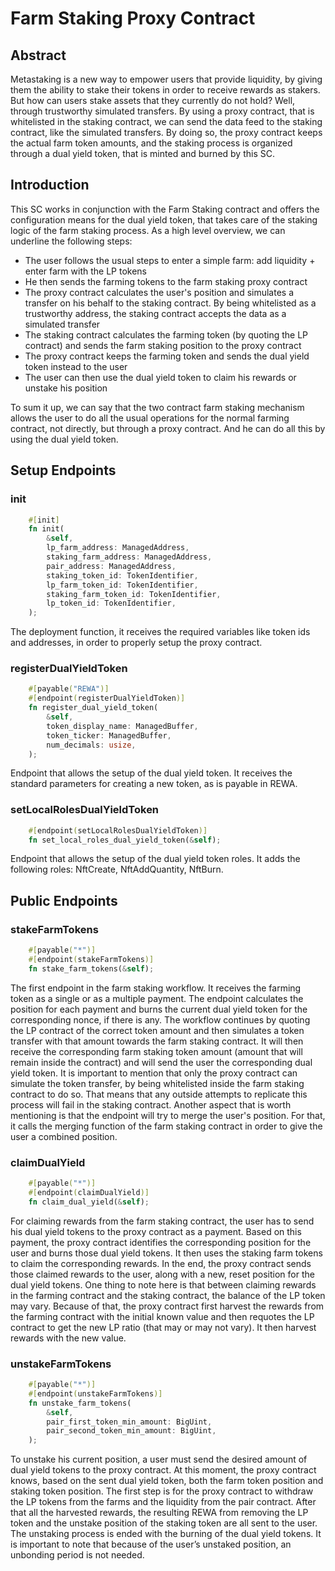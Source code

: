 # Farm Staking Proxy Contract

## Abstract

Metastaking is a new way to empower users that provide liquidity, by giving them the ability to stake their tokens in order to receive rewards as stakers. But how can users stake assets that they currently do not hold? Well, through trustworthy simulated transfers. By using a proxy contract, that is whitelisted in the staking contract, we can send the data feed to the staking contract, like the simulated transfers. By doing so, the proxy contract keeps the actual farm token amounts, and the staking process is organized through a dual yield token, that is minted and burned by this SC. 

## Introduction

This SC works in conjunction with the Farm Staking contract and offers the configuration means for the dual yield token, that takes care of the staking logic of the farm staking process. As a high level overview, we can underline the following steps:
- The user follows the usual steps to enter a simple farm: add liquidity + enter farm with the LP tokens
- He then sends the farming tokens to the farm staking proxy contract
- The proxy contract calculates the user's position and simulates a transfer on his behalf to the staking contract. By being whitelisted as a trustworthy address, the staking contract accepts the data as a simulated transfer
- The staking contract calculates the farming token (by quoting the LP contract) and sends the farm staking position to the proxy contract
- The proxy contract keeps the farming token and sends the dual yield token instead to the user
- The user can then use the dual yield token to claim his rewards or unstake his position

To sum it up, we can say that the two contract farm staking mechanism allows the user to do all the usual operations for the normal farming contract, not directly, but through a proxy contract. And he can do all this by using the dual yield token.

## Setup Endpoints

### init

```rust
    #[init]
    fn init(
        &self,
        lp_farm_address: ManagedAddress,
        staking_farm_address: ManagedAddress,
        pair_address: ManagedAddress,
        staking_token_id: TokenIdentifier,
        lp_farm_token_id: TokenIdentifier,
        staking_farm_token_id: TokenIdentifier,
        lp_token_id: TokenIdentifier,
    );
```
The deployment function, it receives the required variables like token ids and addresses, in order to properly setup the proxy contract.

### registerDualYieldToken

```rust
    #[payable("REWA")]
    #[endpoint(registerDualYieldToken)]
    fn register_dual_yield_token(
        &self,
        token_display_name: ManagedBuffer,
        token_ticker: ManagedBuffer,
        num_decimals: usize,
    );
```

Endpoint that allows the setup of the dual yield token. It receives the standard parameters for creating a new token, as is payable in REWA.

### setLocalRolesDualYieldToken

```rust
    #[endpoint(setLocalRolesDualYieldToken)]
    fn set_local_roles_dual_yield_token(&self);
```

Endpoint that allows the setup of the dual yield token roles. It adds the following roles: NftCreate, NftAddQuantity, NftBurn.

## Public Endpoints

### stakeFarmTokens

```rust
    #[payable("*")]
    #[endpoint(stakeFarmTokens)]
    fn stake_farm_tokens(&self);
```

The first endpoint in the farm staking workflow. It receives the farming token as a single or as a multiple payment. The endpoint calculates the position for each payment and burns the current dual yield token for the corresponding nonce, if there is any. The workflow continues by quoting the LP contract of the correct token amount and then simulates a token transfer with that amount towards the farm staking contract. It will then receive the corresponding farm staking token amount (amount that will remain inside the contract) and will send the user the corresponding dual yield token.
It is important to mention that only the proxy contract can simulate the token transfer, by being whitelisted inside the farm staking contract to do so. That means that any outside attempts to replicate this process will fail in the staking contract.
Another aspect that is worth mentioning is that the endpoint will try to merge the user's position. For that, it calls the merging function of the farm staking contract in order to give the user a combined position.

### claimDualYield

```rust
    #[payable("*")]
    #[endpoint(claimDualYield)]
    fn claim_dual_yield(&self);
```

For claiming rewards from the farm staking contract, the user has to send his dual yield tokens to the proxy contract as a payment. Based on this payment, the proxy contract identifies the corresponding position for the user and burns those dual yield tokens. It then uses the staking farm tokens to claim the corresponding rewards. In the end, the proxy contract sends those claimed rewards to the user, along with a new, reset position for the dual yield tokens.
One thing to note here is that between claiming rewards in the farming contract and the staking contract, the balance of the LP token may vary. Because of that, the proxy contract first harvest the rewards from the farming contract with the initial known value and then requotes the LP contract to get the new LP ratio (that may or may not vary). It then harvest rewards with the new value.

### unstakeFarmTokens

```rust
    #[payable("*")]
    #[endpoint(unstakeFarmTokens)]
    fn unstake_farm_tokens(
        &self,
        pair_first_token_min_amount: BigUint,
        pair_second_token_min_amount: BigUint,
    );
```

To unstake his current position, a user must send the desired amount of dual yield tokens to the proxy contract. At this moment, the proxy contract knows, based on the sent dual yield token, both the farm token position and staking token position. The first step is for the proxy contract to withdraw the LP tokens from the farms and the liquidity from the pair contract. After that all the harvested rewards, the resulting REWA from removing the LP token and the unstake position of the staking token are all sent to the user. The unstaking process is ended with the burning of the dual yield tokens.
It is important to note that because of the user’s unstaked position, an unbonding period is not needed.
